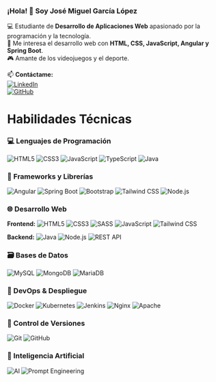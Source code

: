 ### ¡Hola! 👋 Soy José Miguel García López  

💻 Estudiante de **Desarrollo de Aplicaciones Web** apasionado por la programación y la tecnología.  
🎯 Me interesa el desarrollo web con **HTML, CSS, JavaScript, Angular y Spring Boot**.  
🎮 Amante de los videojuegos y el deporte.  

📫 **Contáctame:**  
[![LinkedIn](https://img.shields.io/badge/LinkedIn-José%20Miguel%20García-blue?style=flat&logo=linkedin)](https://www.linkedin.com/in/jos%C3%A9-miguel-garc%C3%ADa-l%C3%B3pez-851687335/)  
[![GitHub](https://img.shields.io/badge/GitHub-JosMigGarLop-black?style=flat&logo=github)](https://github.com/JosMigGarLop)  

# Habilidades Técnicas

### 💻 Lenguajes de Programación
![HTML5](https://img.shields.io/badge/HTML5-E34F26?style=for-the-badge&logo=html5&logoColor=white)
![CSS3](https://img.shields.io/badge/CSS3-1572B6?style=for-the-badge&logo=css3&logoColor=white)
![JavaScript](https://img.shields.io/badge/JavaScript-F7DF1E?style=for-the-badge&logo=javascript&logoColor=black)
![TypeScript](https://img.shields.io/badge/TypeScript-007ACC?style=for-the-badge&logo=typescript&logoColor=white)
![Java](https://img.shields.io/badge/Java-ED8B00?style=for-the-badge&logo=openjdk&logoColor=white)

### 🧩 Frameworks y Librerías
![Angular](https://img.shields.io/badge/Angular-DD0031?style=for-the-badge&logo=angular&logoColor=white)
![Spring Boot](https://img.shields.io/badge/Spring_Boot-6DB33F?style=for-the-badge&logo=spring-boot&logoColor=white)
![Bootstrap](https://img.shields.io/badge/Bootstrap-563D7C?style=for-the-badge&logo=bootstrap&logoColor=white)
![Tailwind CSS](https://img.shields.io/badge/Tailwind_CSS-38B2AC?style=for-the-badge&logo=tailwind-css&logoColor=white)
![Node.js](https://img.shields.io/badge/Node.js-339933?style=for-the-badge&logo=nodedotjs&logoColor=white)

### 🌐 Desarrollo Web
**Frontend:**
![HTML5](https://img.shields.io/badge/-HTML5-E34F26?style=flat-square&logo=html5&logoColor=white)
![CSS3](https://img.shields.io/badge/-CSS3-1572B6?style=flat-square&logo=css3&logoColor=white)
![SASS](https://img.shields.io/badge/SASS-hotpink.svg?style=flat-square&logo=SASS&logoColor=white)
![JavaScript](https://img.shields.io/badge/-JavaScript-F7DF1E?style=flat-square&logo=javascript&logoColor=black)
![Tailwind CSS](https://img.shields.io/badge/-Tailwind_CSS-38B2AC?style=flat-square&logo=tailwind-css&logoColor=white)

**Backend:**
![Java](https://img.shields.io/badge/-Java-ED8B00?style=flat-square&logo=openjdk&logoColor=white)
![Node.js](https://img.shields.io/badge/-Node.js-339933?style=flat-square&logo=nodedotjs&logoColor=white)
![REST API](https://img.shields.io/badge/REST_API-FF6F00?style=flat-square&logo=rest&logoColor=white)

### 🗃️ Bases de Datos
![MySQL](https://img.shields.io/badge/MySQL-4479A1?style=for-the-badge&logo=mysql&logoColor=white)
![MongoDB](https://img.shields.io/badge/MongoDB-47A248?style=for-the-badge&logo=mongodb&logoColor=white)
![MariaDB](https://img.shields.io/badge/MariaDB-003545?style=for-the-badge&logo=mariadb&logoColor=white)

### 🚀 DevOps & Despliegue
![Docker](https://img.shields.io/badge/Docker-2496ED?style=for-the-badge&logo=docker&logoColor=white)
![Kubernetes](https://img.shields.io/badge/Kubernetes-326CE5?style=for-the-badge&logo=kubernetes&logoColor=white)
![Jenkins](https://img.shields.io/badge/Jenkins-D24939?style=for-the-badge&logo=jenkins&logoColor=white)
![Nginx](https://img.shields.io/badge/Nginx-009639?style=for-the-badge&logo=nginx&logoColor=white)
![Apache](https://img.shields.io/badge/Apache-D22128?style=for-the-badge&logo=apache&logoColor=white)

### 🔄 Control de Versiones
![Git](https://img.shields.io/badge/Git-F05032?style=for-the-badge&logo=git&logoColor=white)
![GitHub](https://img.shields.io/badge/GitHub-181717?style=for-the-badge&logo=github&logoColor=white)

### 🤖 Inteligencia Artificial
![AI](https://img.shields.io/badge/IA-Aplicada-FF6F00?style=for-the-badge&logo=ai&logoColor=white)
![Prompt Engineering](https://img.shields.io/badge/Prompts_Avanzados-4285F4?style=for-the-badge&logo=openai&logoColor=white)
